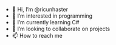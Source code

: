 - 👋 Hi, I’m @ricunhaster
- 👀 I’m interested in programming
- 🌱 I’m currently learning C#
- 💞️ I’m looking to collaborate on projects
- 📫 How to reach me 

<!---
ricunhaster/ricunhaster is a ✨ special ✨ repository because its `README.md` (this file) appears on your GitHub profile.
You can click the Preview link to take a look at your changes.
--->
